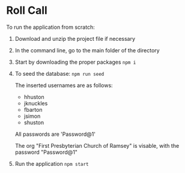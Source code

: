 # Roll Call

To run the application from scratch:

1. Download and unzip the project file if necessary

2. In the command line, go to the main folder of the directory

3. Start by downloading the proper packages
   `npm i`

4. To seed the database:
   `npm run seed`

    The inserted usernames are as follows:

    - hhuston
    - jknuckles
    - fbarton
    - jsimon
    - shuston

    All passwords are 'Password@1'

    The org "First Presbyterian Church of Ramsey" is visable, with the password "Password@1"

5. Run the application
   `npm start`
